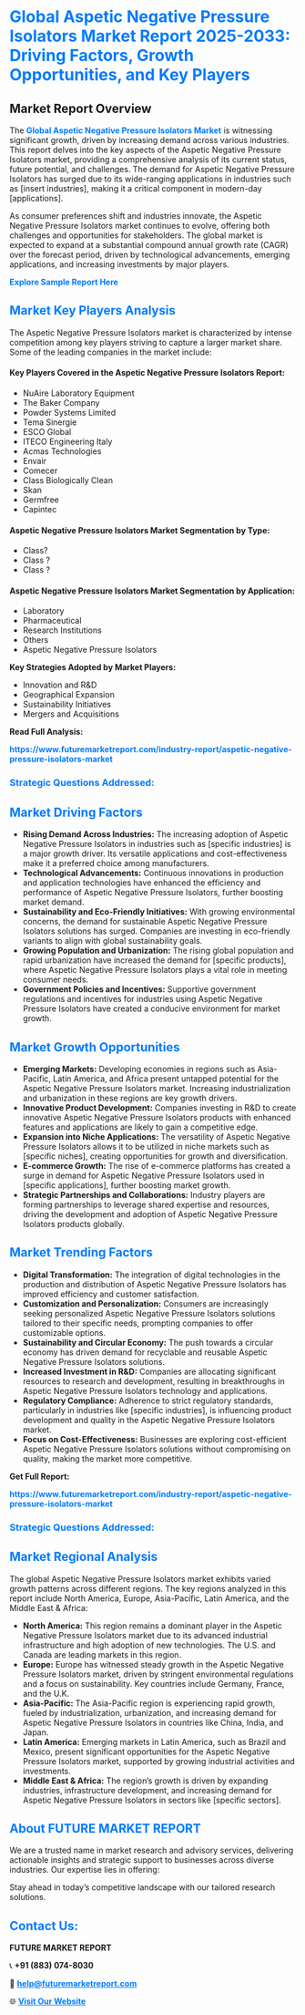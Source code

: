 <h1 style="color: #007BFF;">Global Aspetic Negative Pressure Isolators Market Report 2025-2033: Driving Factors, Growth Opportunities, and Key Players</h1>

<section id="overview">
<h2>Market Report Overview</h2>
<p>The <a href="https://www.futuremarketreport.com/industry-report/aspetic-negative-pressure-isolators-market" style="color: #007BFF; text-decoration: none;"><strong>Global Aspetic Negative Pressure Isolators Market</strong></a> is witnessing significant growth, driven by increasing demand across various industries. This report delves into the key aspects of the Aspetic Negative Pressure Isolators market, providing a comprehensive analysis of its current status, future potential, and challenges. The demand for Aspetic Negative Pressure Isolators has surged due to its wide-ranging applications in industries such as [insert industries], making it a critical component in modern-day [applications].</p>
<p>As consumer preferences shift and industries innovate, the Aspetic Negative Pressure Isolators market continues to evolve, offering both challenges and opportunities for stakeholders. The global market is expected to expand at a substantial compound annual growth rate (CAGR) over the forecast period, driven by technological advancements, emerging applications, and increasing investments by major players.</p>
</section>

<section id="overview">
<p><a href="https://www.futuremarketreport.com/request-sample/reportId=128746" style="color: #007BFF; text-decoration: none;"><strong>Explore Sample Report Here</strong></a></p>
</section>

<section id="key-players">
<h2 style="color: #007BFF;">Market Key Players Analysis</h2>
<p>The Aspetic Negative Pressure Isolators market is characterized by intense competition among key players striving to capture a larger market share. Some of the leading companies in the market include:</p>
<h4>Key Players Covered in the Aspetic Negative Pressure Isolators Report:</h4>
<ul><li>NuAire Laboratory Equipment</li><li>The Baker Company</li><li>Powder Systems Limited</li><li>Tema Sinergie</li><li>ESCO Global</li><li>ITECO Engineering Italy</li><li>Acmas Technologies</li><li>Envair</li><li>Comecer</li><li>Class Biologically Clean</li><li>Skan</li><li>Germfree</li><li>Capintec</li></ul>
<h4>Aspetic Negative Pressure Isolators Market Segmentation by Type:</h4>
<ul><li>Class?</li><li>Class ?</li><li>Class ?</li></ul>

<h4>Aspetic Negative Pressure Isolators Market Segmentation by Application:</h4>
<ul><li>Laboratory</li><li>Pharmaceutical</li><li>Research Institutions</li><li>Others</li><li>Aspetic Negative Pressure Isolators</li></ul>
<p><strong>Key Strategies Adopted by Market Players:</strong></p>
<ul>
<li>Innovation and R&D</li>
<li>Geographical Expansion</li>
<li>Sustainability Initiatives</li>
<li>Mergers and Acquisitions</li>
</ul>
</section>

<section>
<p><strong>Read Full Analysis: </strong></p><a href="https://www.futuremarketreport.com/industry-report/aspetic-negative-pressure-isolators-market" style="color: #007BFF; text-decoration: none;"><strong>https://www.futuremarketreport.com/industry-report/aspetic-negative-pressure-isolators-market</strong></a>
<h3 style="color: #007BFF;">Strategic Questions Addressed:</h3>
</section>

<section id="driving-factors">
<h2 style="color: #007BFF;">Market Driving Factors</h2>
<ul>
<li><strong>Rising Demand Across Industries:</strong> The increasing adoption of Aspetic Negative Pressure Isolators in industries such as [specific industries] is a major growth driver. Its versatile applications and cost-effectiveness make it a preferred choice among manufacturers.</li>
<li><strong>Technological Advancements:</strong> Continuous innovations in production and application technologies have enhanced the efficiency and performance of Aspetic Negative Pressure Isolators, further boosting market demand.</li>
<li><strong>Sustainability and Eco-Friendly Initiatives:</strong> With growing environmental concerns, the demand for sustainable Aspetic Negative Pressure Isolators solutions has surged. Companies are investing in eco-friendly variants to align with global sustainability goals.</li>
<li><strong>Growing Population and Urbanization:</strong> The rising global population and rapid urbanization have increased the demand for [specific products], where Aspetic Negative Pressure Isolators plays a vital role in meeting consumer needs.</li>
<li><strong>Government Policies and Incentives:</strong> Supportive government regulations and incentives for industries using Aspetic Negative Pressure Isolators have created a conducive environment for market growth.</li>
</ul>
</section>

<section id="growth-opportunities">
<h2 style="color: #007BFF;">Market Growth Opportunities</h2>
<ul>
<li><strong>Emerging Markets:</strong> Developing economies in regions such as Asia-Pacific, Latin America, and Africa present untapped potential for the Aspetic Negative Pressure Isolators market. Increasing industrialization and urbanization in these regions are key growth drivers.</li>
<li><strong>Innovative Product Development:</strong> Companies investing in R&D to create innovative Aspetic Negative Pressure Isolators products with enhanced features and applications are likely to gain a competitive edge.</li>
<li><strong>Expansion into Niche Applications:</strong> The versatility of Aspetic Negative Pressure Isolators allows it to be utilized in niche markets such as [specific niches], creating opportunities for growth and diversification.</li>
<li><strong>E-commerce Growth:</strong> The rise of e-commerce platforms has created a surge in demand for Aspetic Negative Pressure Isolators used in [specific applications], further boosting market growth.</li>
<li><strong>Strategic Partnerships and Collaborations:</strong> Industry players are forming partnerships to leverage shared expertise and resources, driving the development and adoption of Aspetic Negative Pressure Isolators products globally.</li>
</ul>
</section>

<section id="trending-factors">
<h2 style="color: #007BFF;">Market Trending Factors</h2>
<ul>
<li><strong>Digital Transformation:</strong> The integration of digital technologies in the production and distribution of Aspetic Negative Pressure Isolators has improved efficiency and customer satisfaction.</li>
<li><strong>Customization and Personalization:</strong> Consumers are increasingly seeking personalized Aspetic Negative Pressure Isolators solutions tailored to their specific needs, prompting companies to offer customizable options.</li>
<li><strong>Sustainability and Circular Economy:</strong> The push towards a circular economy has driven demand for recyclable and reusable Aspetic Negative Pressure Isolators solutions.</li>
<li><strong>Increased Investment in R&D:</strong> Companies are allocating significant resources to research and development, resulting in breakthroughs in Aspetic Negative Pressure Isolators technology and applications.</li>
<li><strong>Regulatory Compliance:</strong> Adherence to strict regulatory standards, particularly in industries like [specific industries], is influencing product development and quality in the Aspetic Negative Pressure Isolators market.</li>
<li><strong>Focus on Cost-Effectiveness:</strong> Businesses are exploring cost-efficient Aspetic Negative Pressure Isolators solutions without compromising on quality, making the market more competitive.</li>
</ul>
</section>

<section>
<p><strong>Get Full Report: </strong></p><a href="https://www.futuremarketreport.com/industry-report/aspetic-negative-pressure-isolators-market" style="color: #007BFF; text-decoration: none;"><strong>https://www.futuremarketreport.com/industry-report/aspetic-negative-pressure-isolators-market</strong></a>
<h3 style="color: #007BFF;">Strategic Questions Addressed:</h3>
</section>


<section id="regional-analysis">
<h2 style="color: #007BFF;">Market Regional Analysis</h2>
<p>The global Aspetic Negative Pressure Isolators market exhibits varied growth patterns across different regions. The key regions analyzed in this report include North America, Europe, Asia-Pacific, Latin America, and the Middle East & Africa:</p>
<ul>
<li><strong>North America:</strong> This region remains a dominant player in the Aspetic Negative Pressure Isolators market due to its advanced industrial infrastructure and high adoption of new technologies. The U.S. and Canada are leading markets in this region.</li>
<li><strong>Europe:</strong> Europe has witnessed steady growth in the Aspetic Negative Pressure Isolators market, driven by stringent environmental regulations and a focus on sustainability. Key countries include Germany, France, and the U.K.</li>
<li><strong>Asia-Pacific:</strong> The Asia-Pacific region is experiencing rapid growth, fueled by industrialization, urbanization, and increasing demand for Aspetic Negative Pressure Isolators in countries like China, India, and Japan.</li>
<li><strong>Latin America:</strong> Emerging markets in Latin America, such as Brazil and Mexico, present significant opportunities for the Aspetic Negative Pressure Isolators market, supported by growing industrial activities and investments.</li>
<li><strong>Middle East & Africa:</strong> The region’s growth is driven by expanding industries, infrastructure development, and increasing demand for Aspetic Negative Pressure Isolators in sectors like [specific sectors].</li>
</ul>
</section>

<footer>
<h2 style="color: #007BFF;">About FUTURE MARKET REPORT</h2>
<p>We are a trusted name in market research and advisory services, delivering actionable insights and strategic support to businesses across diverse industries. Our expertise lies in offering:</p>

<p>Stay ahead in today’s competitive landscape with our tailored research solutions.</p>

<h2 style="color: #007BFF;">Contact Us:</h2>
<p><strong>FUTURE MARKET REPORT</strong></p>
<p>📞 <strong>+91 (883) 074-8030</strong></p>
<p>📧 <strong><a href="mailto:help@futuremarketreport.com" style="color: #007BFF;">help@futuremarketreport.com</a></strong></p>
<p>🌐 <strong><a href="https://www.futuremarketreport.com/" style="color: #007BFF;">Visit Our Website</a></strong></p>
</footer>
